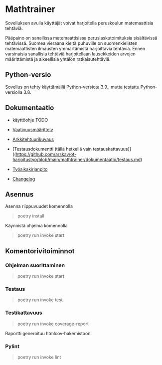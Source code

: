 # Mathtrainer

Sovelluksen avulla käyttäjät voivat harjoitella peruskoulun matemaattisia tehtäviä. 

Pääpaino on sanallissa matemaattisissa peruslaskutoimituksia sisältävissä tehtävissä. Suomea vieraana kieltä puhuville on suomenkielisten matemaattisten ilmausten ymmärtämistä harjoittavia tehtäviä. Ennen varsinaisia sanallisia tehtäviä harjoitellaan lausekkeiden arvojen määrittämistä ja alkeellisia yhtälön ratkaisutehtäviä.

## Python-versio

Sovellus on tehty käyttämällä Python-versiota 3.9., mutta testattu Python-versiolla 3.8.

## Dokumentaatio

* käyttöohje TODO

* [Vaativuusmäärittely](https://github.com/arskav/ot-harjoitustyo/blob/main/mathtrainer/dokumentaatio/vaativuusmaarittely.md)

* [Arkkitehtuurikuvaus](https://github.com/arskav/ot-harjoitustyo/blob/main/mathtrainer/dokumentaatio/arkkitehtuuri.md)

* [Testausdokumentti (tällä hetkellä vain testauskattavuus)]((https://github.com/arskav/ot-harjoitustyo/blob/main/mathtrainer/dokumentaatio/testaus.md)

* [Työaikakirjanpito](https://github.com/arskav/ot-harjoitustyo/blob/main/mathtrainer/dokumentaatio/tuntikirjanpito.md)

* [Changelog](https://github.com/arskav/ot-harjoitustyo/blob/main/mathtrainer/dokumentaatio/changelog.md)

## Asennus

Asenna riippuvuudet komennolla

> poetry install

Käynnistä ohjelma komennolla

> poetry run invoke start


## Komentorivitoiminnot

### Ohjelman suorittaminen

> poetry run invoke start

### Testaus

> poetry run invoke test

### Testikattavuus

> poetry run invoke coverage-report

Raportti generoituu htmlcov-hakemistoon.


### Pylint

> poetry run invoke lint

